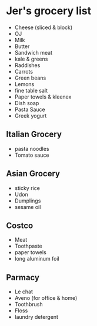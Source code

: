 # Jer's grocery list

- Cheese (sliced & block)
- OJ
- Milk
- Butter
- Sandwich meat
- kale & greens
- Raddishes
- Carrots
- Green beans
- Lemons
- fine table salt
- Paper towels & kleenex
- Dish soap
- Pasta Sauce
- Greek yogurt

## Italian Grocery

- pasta noodles
- Tomato sauce

## Asian Grocery

- sticky rice
- Udon
- Dumplings
- sesame oil

## Costco

- Meat
- Toothpaste
- paper towels
- long aluminum foil

## Parmacy

- Le chat
- Aveno (for office & home)
- Toothbrush
- Floss
- laundry detergent
